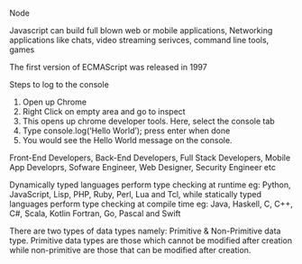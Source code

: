 <p>Node</p>
<p>Javascript can build full blown web or mobile applications,  Networking applications like chats, video streaming serivces, command line tools, games</p>
<p>The first version of ECMAScript was released in 1997</p>
<div>
<p>Steps to log to the console</p>
<ol>
<li>Open up Chrome</li>
<li>Right Click on  empty area and go to inspect</li>
<li>This opens up chrome developer tools. Here, select the console tab</li>
<li>Type console.log(‘Hello World’); press enter when done</li>
<li>You would see the Hello World message on the console.</li>
</ol>
</div>
<p>Front-End Developers, Back-End Developers, Full Stack Developers, Mobile App Developrs, Sofware Engineer, Web Designer, Security Engineer etc</p>
<p>Dynamically typed languages perform type checking at runtime eg: Python, JavaScript, Lisp, PHP, Ruby, Perl, Lua and Tcl, while statically typed languages perform type checking at compile time eg: Java, Haskell, C, C++, C#, Scala, Kotlin Fortran, Go, Pascal and Swift</p>
<p>There are two types of data types namely: Primitive & Non-Primitive data type. Primitive data types are those which cannot be modified after creation while non-primitive are those that can be modified after creation. </p>
